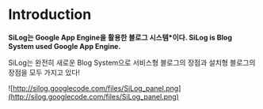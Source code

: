 # Introduction #

**SiLog는 Google App Engine을 활용한 블로그 시스템\*이다.
SiLog is Blog System used Google App Engine.**

SiLog는 완전히 새로운 Blog System으로 서비스형 블로그의 장점과 설치형 블로그의 장점을 모두 가지고 있다!

![http://silog.googlecode.com/files/SiLog_panel.png](http://silog.googlecode.com/files/SiLog_panel.png)